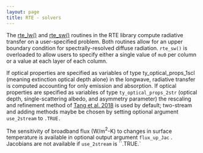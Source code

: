 ```yaml
---
layout: page
title: RTE - solvers
---
```


The [rte_lw()](../reference/rte-fortran-interface/proc/rte_lw.html) and [rte_sw()](../reference/rte-fortran-interface/interface/rte_sw.html) routines in the RTE library compute radiative transfer on a user-specified problem. Both routines allow for an upper boundary condition for spectrally-resolved diffuse radiation. `rte_sw()` is overloaded to allow users to specify either a single value of `mu0` per column or a value at each layer of each column.

If optical properties are specified as variables of type ty_optical_props_1scl (meaning extinction optical depth alone) in the longwave, radiative transfer is computed accounting for only emission and absorption. If optical properties are specified as variables of type `ty_optical_props_2str` (optical depth, single-scattering albedo, and asymmetry parameter) the rescaling and refinement method of [Tang et al. 2018](https://doi.org/10.1175/JAS-D-18-0014.1) is used by default; two-stream and adding methods maybe be chosen by setting optional argument `use_2stream` to `.TRUE.`

The sensitivity of broadband flux (W/m$^2$-K) to changes in surface temperature is available in optional output argument `flux_up_Jac` . Jacobians are not available if `use_2stream` is \`\`.TRUE.\`
